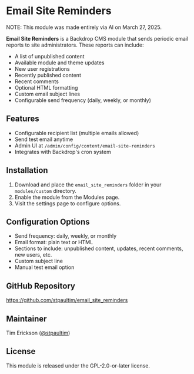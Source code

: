 # Email Site Reminders

NOTE: This module was made entirely via AI on March 27, 2025. 

**Email Site Reminders** is a Backdrop CMS module that sends periodic email reports to site administrators. These reports can include:

- A list of unpublished content
- Available module and theme updates
- New user registrations
- Recently published content
- Recent comments
- Optional HTML formatting
- Custom email subject lines
- Configurable send frequency (daily, weekly, or monthly)

## Features

- Configurable recipient list (multiple emails allowed)
- Send test email anytime
- Admin UI at `/admin/config/content/email-site-reminders`
- Integrates with Backdrop's cron system

## Installation

1. Download and place the `email_site_reminders` folder in your `modules/custom` directory.
2. Enable the module from the Modules page.
3. Visit the settings page to configure options.

## Configuration Options

- Send frequency: daily, weekly, or monthly
- Email format: plain text or HTML
- Sections to include: unpublished content, updates, recent comments, new users, etc.
- Custom subject line
- Manual test email option

## GitHub Repository

<https://github.com/stpaultim/email_site_reminders>

## Maintainer

Tim Erickson ([@stpaultim](https://github.com/stpaultim))

## License

This module is released under the GPL-2.0-or-later license.
